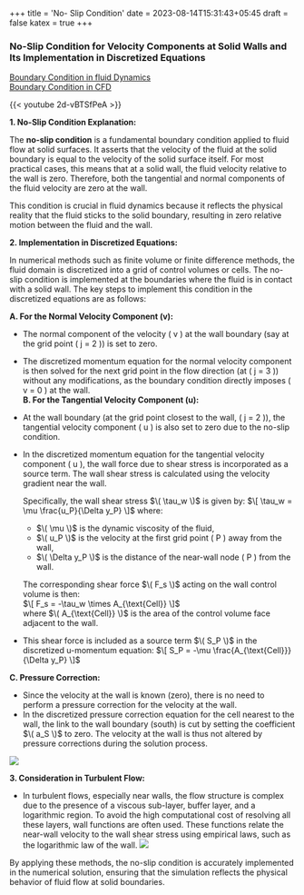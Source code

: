 +++
title = 'No- Slip Condition'
date = 2023-08-14T15:31:43+05:45
draft = false
katex = true
+++
### No-Slip Condition for Velocity Components at Solid Walls and Its Implementation in Discretized Equations

[Boundary Condition in fluid Dynamics](https://en.wikipedia.org/wiki/Boundary_conditions_in_fluid_dynamics)  
[Boundary Condition in CFD](https://en.wikipedia.org/wiki/Boundary_conditions_in_computational_fluid_dynamics)  

{{< youtube 2d-vBTSfPeA >}}

**1. No-Slip Condition Explanation:**

The **no-slip condition** is a fundamental boundary condition applied to fluid flow at solid surfaces. It asserts that the velocity of the fluid at the solid boundary is equal to the velocity of the solid surface itself. For most practical cases, this means that at a solid wall, the fluid velocity relative to the wall is zero. Therefore, both the tangential and normal components of the fluid velocity are zero at the wall.

This condition is crucial in fluid dynamics because it reflects the physical reality that the fluid sticks to the solid boundary, resulting in zero relative motion between the fluid and the wall.

 

**2. Implementation in Discretized Equations:**

In numerical methods such as finite volume or finite difference methods, the fluid domain is discretized into a grid of control volumes or cells. The no-slip condition is implemented at the boundaries where the fluid is in contact with a solid wall. The key steps to implement this condition in the discretized equations are as follows:

**A. For the Normal Velocity Component (v):**
- The normal component of the velocity \( v \) at the wall boundary (say at the grid point \( j = 2 \)) is set to zero.
- The discretized momentum equation for the normal velocity component is then solved for the next grid point in the flow direction (at \( j = 3 \)) without any modifications, as the boundary condition directly imposes \( v = 0 \) at the wall.
![[]()](https://upload.wikimedia.org/wikipedia/commons/2/24/Fig.7_v-cell_at_physical_boundary_j%3D3.JPG)  
**B. For the Tangential Velocity Component (u):**
- At the wall boundary (at the grid point closest to the wall, \( j = 2 \)), the tangential velocity component \( u \) is also set to zero due to the no-slip condition.
- In the discretized momentum equation for the tangential velocity component \( u \), the wall force due to shear stress is incorporated as a source term. The wall shear stress is calculated using the velocity gradient near the wall.
  
  Specifically, the wall shear stress $\( \tau_w \)$ is given by:
  $\[
  \tau_w = \mu \frac{u_P}{\Delta y_P}
  \]$
  where:
  - $\( \mu \)$ is the dynamic viscosity of the fluid,
  - $\( u_P \)$ is the velocity at the first grid point \( P \) away from the wall,
  - $\( \Delta y_P \)$ is the distance of the near-wall node \( P \) from the wall.

  The corresponding shear force $\( F_s \)$ acting on the wall control volume is then:  
  $\[
  F_s = -\tau_w \times A_{\text{Cell}}
  \]$  
  where $\( A_{\text{Cell}} \)$ is the area of the control volume face adjacent to the wall.

- This shear force is included as a source term $\( S_P \)$ in the discretized u-momentum equation:
  $\[
  S_P = -\mu \frac{A_{\text{Cell}}}{\Delta y_P}
  \]$

**C. Pressure Correction:**
- Since the velocity at the wall is known (zero), there is no need to perform a pressure correction for the velocity at the wall.
- In the discretized pressure correction equation for the cell nearest to the wall, the link to the wall boundary (south) is cut by setting the coefficient $\( a_S \)$ to zero. The velocity at the wall is thus not altered by pressure corrections during the solution process.

![](https://www.researchgate.net/publication/225610570/figure/fig2/AS:338163273879560@1457635815696/Pipe-flow-with-a-no-slip-a-and-with-a-slip-b-boundary-condition-For-slip-the.png)

**3. Consideration in Turbulent Flow:**
- In turbulent flows, especially near walls, the flow structure is complex due to the presence of a viscous sub-layer, buffer layer, and a logarithmic region. To avoid the high computational cost of resolving all these layers, wall functions are often used. These functions relate the near-wall velocity to the wall shear stress using empirical laws, such as the logarithmic law of the wall.
![](https://www.researchgate.net/publication/342210486/figure/fig6/AS:903038726316041@1592312618827/7-Structure-of-turbulent-boundary-layer.jpg)

By applying these methods, the no-slip condition is accurately implemented in the numerical solution, ensuring that the simulation reflects the physical behavior of fluid flow at solid boundaries.